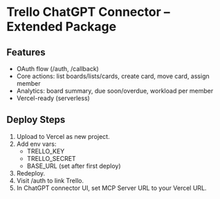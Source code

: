 # Trello ChatGPT Connector – Extended Package

## Features
* OAuth flow (/auth, /callback)
* Core actions: list boards/lists/cards, create card, move card, assign member
* Analytics: board summary, due soon/overdue, workload per member
* Vercel-ready (serverless)

## Deploy Steps
1. Upload to Vercel as new project.
2. Add env vars:
   * TRELLO_KEY
   * TRELLO_SECRET
   * BASE_URL (set after first deploy)
3. Redeploy.
4. Visit /auth to link Trello.
5. In ChatGPT connector UI, set MCP Server URL to your Vercel URL.
